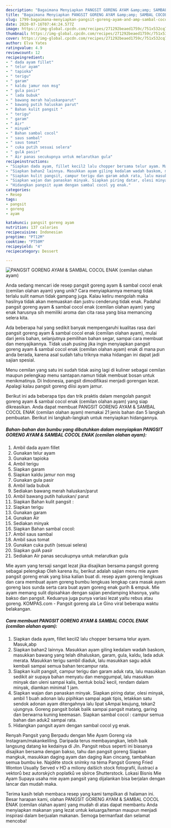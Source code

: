 ```yaml
---
description: "Bagaimana Menyiapkan PANGSIT GORENG AYAM &amp;amp; SAMBAL COCOL ENAK (cemilan olahan ayam) yang Sempurna"
title: "Bagaimana Menyiapkan PANGSIT GORENG AYAM &amp;amp; SAMBAL COCOL ENAK (cemilan olahan ayam) yang Sempurna"
slug: 1799-bagaimana-menyiapkan-pangsit-goreng-ayam-and-amp-sambal-cocol-enak-cemilan-olahan-ayam-yang-sempurna
date: 2020-07-16T07:44:24.577Z
image: https://img-global.cpcdn.com/recipes/271292beaed1759c/751x532cq70/pangsit-goreng-ayam-sambal-cocol-enak-cemilan-olahan-ayam-foto-resep-utama.jpg
thumbnail: https://img-global.cpcdn.com/recipes/271292beaed1759c/751x532cq70/pangsit-goreng-ayam-sambal-cocol-enak-cemilan-olahan-ayam-foto-resep-utama.jpg
cover: https://img-global.cpcdn.com/recipes/271292beaed1759c/751x532cq70/pangsit-goreng-ayam-sambal-cocol-enak-cemilan-olahan-ayam-foto-resep-utama.jpg
author: Elva Yates
ratingvalue: 4.9
reviewcount: 12
recipeingredient:
- " dada ayam fillet"
- " telur ayam"
- " tapioka"
- " terigu"
- " garam"
- " kaldu jamur non msg"
- " gula pasir"
- " lada bubuk"
- " bawang merah haluskanparut"
- " bawang putih haluskan parut"
- " Bahan kulit pangsit "
- " terigu"
- " garam"
- " Air"
- " minyak"
- " Bahan sambal cocol"
- " saus sambal"
- " saus tomat"
- " cuka putih sesuai selera"
- " gulA pasir"
- " Air panas secukupnya untuk melarutkan gula"
recipeinstructions:
- "Siapkan dada ayam, fillet kecil2 lalu chopper bersama telur ayam. Masuk,abp"
- "Siapkan bahan2 lainnya. Masukkan ayam giling kedalam wadah baskom, masukkan bawang yang telah dihaluskan, garam, gula, kaldu, lada aduk merata. Masukkan terigu sambil diaduk, lalu masukkan sagu aduk kembali sampai semua bahan tercampur rata."
- "Siapkan kulit pangsit, campur terigu dan garam aduk rata, lalu masukkan sedikit air supaya bahan menyatu dan menggumpal, lalu masukkan minyak dan uleni sampai kalis, bentuk bola2 kecil, rendam dalam minyak, diamkan minimal 1 jam."
- "Siapkan wajan dan panaskan minyak. Siapkan piring datar, olesi minyak, ambil 1 buah adonan lalu pipihkan sampai agak tipis, letakkan satu sendok adonan ayam ditengahnya lalu lipat sAmpai keujung, tekan2 ujungnya. Goreng pangsit bolak balik sampai pangsit matang, garing dan berwarna kuning keemasan. Siapkan sambal cocol : campur semua bahan dan aduk2 sampai rata."
- "Hidangkan pangsit ayam dengan sambal cocol yg enak."
categories:
- Resep
tags:
- pangsit
- goreng
- ayam

katakunci: pangsit goreng ayam 
nutrition: 137 calories
recipecuisine: Indonesian
preptime: "PT12M"
cooktime: "PT50M"
recipeyield: "4"
recipecategory: Dessert

---
```



![PANGSIT GORENG AYAM &amp; SAMBAL COCOL ENAK (cemilan olahan ayam)](https://img-global.cpcdn.com/recipes/271292beaed1759c/751x532cq70/pangsit-goreng-ayam-sambal-cocol-enak-cemilan-olahan-ayam-foto-resep-utama.jpg)

Anda sedang mencari ide resep pangsit goreng ayam &amp; sambal cocol enak (cemilan olahan ayam) yang unik? Cara menyiapkannya memang tidak terlalu sulit namun tidak gampang juga. Kalau keliru mengolah maka hasilnya tidak akan memuaskan dan justru cenderung tidak enak. Padahal pangsit goreng ayam &amp; sambal cocol enak (cemilan olahan ayam) yang enak harusnya sih memiliki aroma dan cita rasa yang bisa memancing selera kita.

Ada beberapa hal yang sedikit banyak mempengaruhi kualitas rasa dari pangsit goreng ayam &amp; sambal cocol enak (cemilan olahan ayam), mulai dari jenis bahan, selanjutnya pemilihan bahan segar, sampai cara membuat dan menyajikannya. Tidak usah pusing jika ingin menyiapkan pangsit goreng ayam &amp; sambal cocol enak (cemilan olahan ayam) enak di mana pun anda berada, karena asal sudah tahu triknya maka hidangan ini dapat jadi sajian spesial.

Menu cemilan yang satu ini sudah tidak asing lagi di kuliner sebagai cemilan maupun pelengkap menu santapan.namun tidak membuat bosan untuk menikmatinya. Di Indonesia, pangsit dimodifikasi menjadi gorengan lezat. Apalagi kalau pangsit goreng diisi ayam jamur.


Berikut ini ada beberapa tips dan trik praktis dalam mengolah pangsit goreng ayam &amp; sambal cocol enak (cemilan olahan ayam) yang siap dikreasikan. Anda dapat membuat PANGSIT GORENG AYAM &amp; SAMBAL COCOL ENAK (cemilan olahan ayam) memakai 21 jenis bahan dan 5 langkah pembuatan. Berikut ini langkah-langkah untuk menyiapkan hidangannya.

<!--inarticleads1-->

##### Bahan-bahan dan bumbu yang dibutuhkan dalam menyiapkan PANGSIT GORENG AYAM &amp; SAMBAL COCOL ENAK (cemilan olahan ayam):

1. Ambil  dada ayam fillet
1. Gunakan  telur ayam
1. Gunakan  tapioka
1. Ambil  terigu
1. Siapkan  garam
1. Siapkan  kaldu jamur non msg
1. Gunakan  gula pasir
1. Ambil  lada bubuk
1. Sediakan  bawang merah haluskan/parut
1. Ambil  bawang putih haluskan/ parut
1. Siapkan  Bahan kulit pangsit :
1. Siapkan  terigu
1. Gunakan  garam
1. Gunakan  Air
1. Sediakan  minyak
1. Siapkan  Bahan sambal cocol:
1. Ambil  saus sambal
1. Ambil  saus tomat
1. Gunakan  cuka putih (sesuai selera)
1. Siapkan  gulA pasir
1. Sediakan  Air panas secukupnya untuk melarutkan gula


Mie ayam yang tersaji sangat lezat jika disajikan bersama pangsit goreng sebagai pelengkap Oleh karena itu, berikut adalah sajian menu mie ayam pangsit goreng enak yang bisa kalian buat di. resep ayam goreng lengkuas dan cara membuat ayam goreng bumbu lengkuas lengkap cara masak ayam goreng laos sunda serta cara buat ayam goreng enak gurih &amp; empuk. Mie ayam memang sulit dipisahkan dengan sajian pendamping khasnya, yaitu bakso dan pangsit. Keduanya juga punya variasi lezat yaitu rebus atau goreng. KOMPAS.com - Pangsit goreng ala Le Gino viral beberapa waktu belakangan. 

<!--inarticleads2-->

##### Cara membuat PANGSIT GORENG AYAM &amp; SAMBAL COCOL ENAK (cemilan olahan ayam):

1. Siapkan dada ayam, fillet kecil2 lalu chopper bersama telur ayam. Masuk,abp
1. Siapkan bahan2 lainnya. Masukkan ayam giling kedalam wadah baskom, masukkan bawang yang telah dihaluskan, garam, gula, kaldu, lada aduk merata. Masukkan terigu sambil diaduk, lalu masukkan sagu aduk kembali sampai semua bahan tercampur rata.
1. Siapkan kulit pangsit, campur terigu dan garam aduk rata, lalu masukkan sedikit air supaya bahan menyatu dan menggumpal, lalu masukkan minyak dan uleni sampai kalis, bentuk bola2 kecil, rendam dalam minyak, diamkan minimal 1 jam.
1. Siapkan wajan dan panaskan minyak. Siapkan piring datar, olesi minyak, ambil 1 buah adonan lalu pipihkan sampai agak tipis, letakkan satu sendok adonan ayam ditengahnya lalu lipat sAmpai keujung, tekan2 ujungnya. Goreng pangsit bolak balik sampai pangsit matang, garing dan berwarna kuning keemasan. Siapkan sambal cocol : campur semua bahan dan aduk2 sampai rata.
1. Hidangkan pangsit ayam dengan sambal cocol yg enak.


Renyah Pangsit yang Berpadu dengan Mie Ayam Goreng via Instagram/makankeliling. Daripada terus membayangkan, lebih baik langsung datang ke kedainya di Jln. Pangsit rebus seperti ini biasanya disajikan bersama dengan bakso, tahu dan pangsit goreng Siapkan mangkuk, masukkan daging ayam dan daging ikan cincang, tambahkan semua bumbu ke. Najděte stock snímky na téma Pangsit Goreng Fried Wonton Usually Served v HD a miliony dalších stock fotografií, ilustrací a vektorů bez autorských poplatků ve sbírce Shutterstock. Lokasi Bisnis Mie Ayam Supaya usaha mie ayam pangsit yang dijalankan bisa berjalan dengan lancar dan mudah maka. 

Terima kasih telah membaca resep yang kami tampilkan di halaman ini. Besar harapan kami, olahan PANGSIT GORENG AYAM &amp; SAMBAL COCOL ENAK (cemilan olahan ayam) yang mudah di atas dapat membantu Anda menyiapkan makanan yang lezat untuk keluarga/teman maupun menjadi inspirasi dalam berjualan makanan. Semoga bermanfaat dan selamat mencoba!

